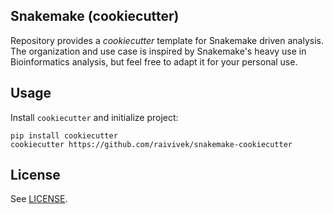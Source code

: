 ## Snakemake (cookiecutter)

Repository provides a _cookiecutter_ template for Snakemake driven analysis.
The organization and use case is inspired by Snakemake's heavy use in
Bioinformatics analysis, but feel free to adapt it for your personal use.

## Usage

Install `cookiecutter` and initialize project:

```
pip install cookiecutter
cookiecutter https://github.com/raivivek/snakemake-cookiecutter
```

## License

See [LICENSE](./LICENSE).
